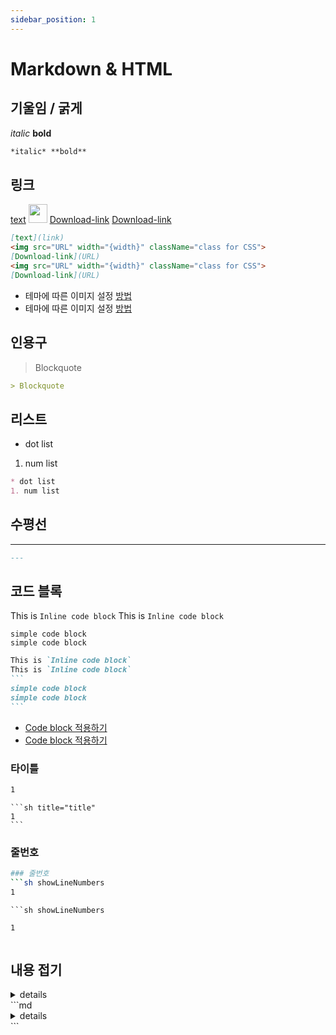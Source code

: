 ```yaml
---
sidebar_position: 1
---
```


# Markdown & HTML
## 기울임 / 굵게
*italic* **bold**
```md
*italic* **bold**
```
## 링크
[text](./md+html)
<img src="/img/favicon.ico" width="30"/>
[Download-link](./styles.module.css)
[Download-link](./styles.module.css)
```md
[text](link)
<img src="URL" width="{width}" className="class for CSS">
[Download-link](URL)
<img src="URL" width="{width}" className="class for CSS">
[Download-link](URL)
```
* 테마에 따른 이미지 설정 [방법](https://docusaurus.io/docs/markdown-features/assets#themed-images)
* 테마에 따른 이미지 설정 [방법](https://docusaurus.io/docs/markdown-features/assets#themed-images)

## 인용구
> Blockquote
```md
> Blockquote
```
## 리스트
* dot list
1. num list
```md
* dot list
1. num list
```
## 수평선
---
```md
---
```
## 코드 블록
This is `Inline code block`
This is `Inline code block`
```
simple code block
simple code block
```
````md
This is `Inline code block`
This is `Inline code block`
```
simple code block
simple code block
```
````
* [Code block 적용하기](https://docusaurus.io/docs/markdown-features/code-blocks)
* [Code block 적용하기](https://docusaurus.io/docs/markdown-features/code-blocks)
### 타이틀
```sh title="title"
1
```
````
```sh title="title"
1
```
````
### 줄번호
```sh showLineNumbers
### 줄번호
```sh showLineNumbers
1
```
````
```sh showLineNumbers
````
```sh showLineNumbers
1
```
````
````
## 내용 접기
<details>
    <summary>details</summary>

    content
</details>
```md
<details>
    <summary>details</summary>

    content
</details>
```